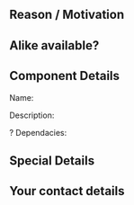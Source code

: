 ## Reason / Motivation

<!-- Why you need this component. What was reason or motivation behind this. -->

## Alike available?

<!-- If there is any similar component is available then mention it here -->

## Component Details

<!-- Yes, You have to give name. I am very bad at it. -->

Name:

<!-- Describe what this component should do? Describe in whatever words you come up with but describe. -->

Description:

<!-- If it requires any other dependancies then react and react-native -->

? Dependacies:

## Special Details

<!-- You can add special details like which props is required, how much customization is required. -->
<!-- You can also specify special dependancies here-->

<!-- This is optional but will be appriciated -->

## Your contact details

<!-- To contact you in other way if you don't reply here -->

